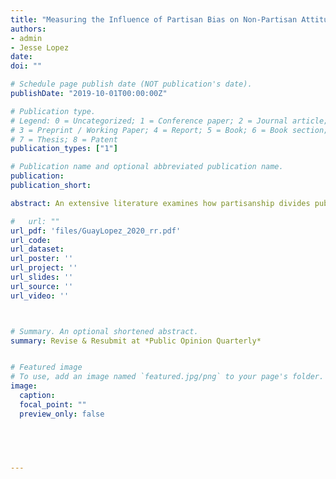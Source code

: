 ```yaml
---
title: "Measuring the Influence of Partisan Bias on Non-Partisan Attitudes Using the Presidential Alert"
authors:
- admin
- Jesse Lopez
date: 
doi: ""

# Schedule page publish date (NOT publication's date).
publishDate: "2019-10-01T00:00:00Z"

# Publication type.
# Legend: 0 = Uncategorized; 1 = Conference paper; 2 = Journal article;
# 3 = Preprint / Working Paper; 4 = Report; 5 = Book; 6 = Book section;
# 7 = Thesis; 8 = Patent
publication_types: ["1"]

# Publication name and optional abbreviated publication name.
publication: 
publication_short: 

abstract: An extensive literature examines how partisanship divides public opinion on hot-button political issues, but we know little about its potential to polarize attitudes about bipartisan issues. Recent work shows that while Americans hold strong preferences for bipartisanship, their attitudes toward bipartisan issues quickly become polarized when associated with partisan identities. While prior research has examined the effect of these associations in lab settings, tests outside of the lab are far more rare. In this research note we aim to provide such a test by leveraging a bipartisan issue that became associated with a partisan identities suddenly in 2018: the presidential alert. While the presidential alert---a product of bipartisan efforts to improve the government's capacity to send emergency communications in the wake of Hurricane Katrina---received little notice when it was passed into law, it gained widespread media attention during its inaugural test in 2018. We rapidly recruited a sample of U.S. adults immediately before the alert was sent, such that participants in our study received the alert on their phones while completing the survey. We exploited the timing of the alert to randomize whether respondents answered questions about the alert moments before or after receiving it. Across two experiments we find little evidence that associating the alert with the Trump administration had any polarizing effect on attitudes, even when explicitly associated with a partisan cue, suggesting that at least some bipartisan attitudes are not as easily polarized as prior work implies.

#   url: ""
url_pdf: 'files/GuayLopez_2020_rr.pdf'
url_code: 
url_dataset: 
url_poster: ''
url_project: ''
url_slides: ''
url_source: ''
url_video: ''



# Summary. An optional shortened abstract.
summary: Revise & Resubmit at *Public Opinion Quarterly*


# Featured image
# To use, add an image named `featured.jpg/png` to your page's folder. 
image:
  caption: 
  focal_point: ""
  preview_only: false

 



---
```




